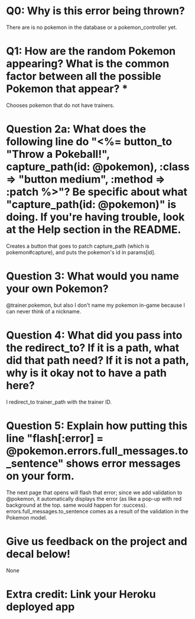 # Q0: Why is this error being thrown?

There are is no pokemon in the database or a pokemon_controller yet.

# Q1: How are the random Pokemon appearing? What is the common factor between all the possible Pokemon that appear? *

Chooses pokemon that do not have trainers.

# Question 2a: What does the following line do "<%= button_to "Throw a Pokeball!", capture_path(id: @pokemon), :class => "button medium", :method => :patch %>"? Be specific about what "capture_path(id: @pokemon)" is doing. If you're having trouble, look at the Help section in the README.

Creates a button that goes to patch capture_path (which is pokemon#capture), and puts the pokemon's id in params[id].

# Question 3: What would you name your own Pokemon?

@trainer.pokemon, but also I don't name my pokemon in-game because I can never think of a nickname.


# Question 4: What did you pass into the redirect_to? If it is a path, what did that path need? If it is not a path, why is it okay not to have a path here?
I redirect_to trainer_path with the trainer ID.


# Question 5: Explain how putting this line "flash[:error] = @pokemon.errors.full_messages.to_sentence" shows error messages on your form.
The next page that opens will flash that error; since we add validation to @pokemon, it automatically displays the error (as like a pop-up with red background at the top. same would happen for :success). errors.full_messages.to_sentence comes as a result of the validation in the Pokemon model.


# Give us feedback on the project and decal below!
None

# Extra credit: Link your Heroku deployed app

